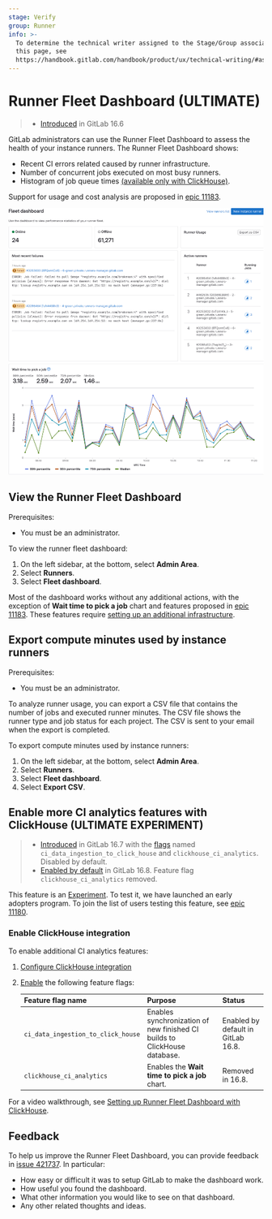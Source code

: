 ```yaml
---
stage: Verify
group: Runner
info: >-
  To determine the technical writer assigned to the Stage/Group associated with
  this page, see
  https://handbook.gitlab.com/handbook/product/ux/technical-writing/#assignments
---
```

# Runner Fleet Dashboard **(ULTIMATE)**

> - [Introduced](https://gitlab.com/gitlab-org/gitlab/-/issues/424495) in GitLab 16.6

GitLab administrators can use the Runner Fleet Dashboard to assess the health of your instance runners.
The Runner Fleet Dashboard shows:

- Recent CI errors related caused by runner infrastructure.
- Number of concurrent jobs executed on most busy runners.
- Histogram of job queue times [(available only with ClickHouse)](#enable-more-ci-analytics-features-with-clickhouse).

Support for usage and cost analysis are proposed in [epic 11183](https://gitlab.com/groups/gitlab-org/-/epics/11183).

![Runner Fleet Dashboard](img/runner_fleet_dashboard.png)

## View the Runner Fleet Dashboard

Prerequisites:

- You must be an administrator.

To view the runner fleet dashboard:

1. On the left sidebar, at the bottom, select **Admin Area**.
1. Select **Runners**.
1. Select **Fleet dashboard**.

Most of the dashboard works without any additional actions, with the
exception of **Wait time to pick a job** chart and features proposed in [epic 11183](https://gitlab.com/groups/gitlab-org/-/epics/11183).
These features require [setting up an additional infrastructure](#enable-more-ci-analytics-features-with-clickhouse).

## Export compute minutes used by instance runners

Prerequisites:

- You must be an administrator.

To analyze runner usage, you can export a CSV file that contains the number of jobs and executed runner minutes. The
CSV file shows the runner type and job status for each project. The CSV is sent to your email when the export is completed.

To export compute minutes used by instance runners:

1. On the left sidebar, at the bottom, select **Admin Area**.
1. Select **Runners**.
1. Select **Fleet dashboard**.
1. Select **Export CSV**.

## Enable more CI analytics features with ClickHouse **(ULTIMATE EXPERIMENT)**

> - [Introduced](https://gitlab.com/groups/gitlab-org/-/epics/11180) in GitLab 16.7 with the [flags](../../administration/feature_flags.md) named `ci_data_ingestion_to_click_house` and `clickhouse_ci_analytics`. Disabled by default.
> - [Enabled by default](https://gitlab.com/gitlab-org/gitlab/-/issues/424866) in GitLab 16.8. Feature flag `clickhouse_ci_analytics` removed.

This feature is an [Experiment](../../policy/experiment-beta-support.md).
To test it, we have launched an early adopters program.
To join the list of users testing this feature, see
[epic 11180](https://gitlab.com/groups/gitlab-org/-/epics/11180).

### Enable ClickHouse integration

To enable additional CI analytics features:

1. [Configure ClickHouse integration](../../integration/clickhouse.md)
1. [Enable](../../administration/feature_flags.md#how-to-enable-and-disable-features-behind-flags) the following feature flags:

    | Feature flag name                  | Purpose                                                                   | Status                             |
    |------------------------------------|---------------------------------------------------------------------------|------------------------------------|
    | `ci_data_ingestion_to_click_house` | Enables synchronization of new finished CI builds to ClickHouse database. | Enabled by default in GitLab 16.8. |
    | `clickhouse_ci_analytics`          | Enables the **Wait time to pick a job** chart.                            | Removed in 16.8.                   |

<i class="fa fa-youtube-play youtube" aria-hidden="true"></i>
For a video walkthrough, see [Setting up Runner Fleet Dashboard with ClickHouse](https://www.youtube.com/watch?v=YpGV95Ctbpk).

## Feedback

To help us improve the Runner Fleet Dashboard, you can provide feedback in
[issue 421737](https://gitlab.com/gitlab-org/gitlab/-/issues/421737).
In particular:

- How easy or difficult it was to setup GitLab to make the dashboard work.
- How useful you found the dashboard.
- What other information you would like to see on that dashboard.
- Any other related thoughts and ideas.
